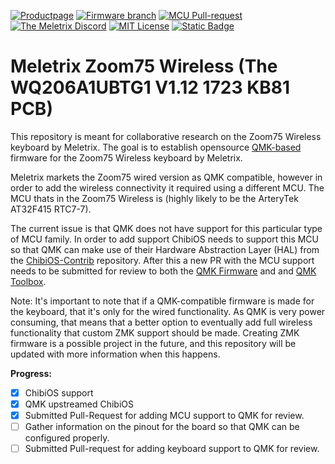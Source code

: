 <!-- Badges -->
[![Productpage](https://img.shields.io/badge/Official_product_page-_?style=flat&logoSize=auto&color=%23c3a372
)](https://meletrix.com/products/zoom75-collection)
[![Firmware branch](https://img.shields.io/badge/Firmware%20branch%20(experimental)-_?style=flat&logo=github&logoColor=%23fff&logoSize=auto&color=%23010409
)](https://github.com/MHooijberg/qmk_firmware/tree/meletrix_zoom75_wireless)
[![MCU Pull-request](https://img.shields.io/badge/MCU%20Pull--request-_?style=flat&logo=github&logoColor=%23fff&color=%23010409)
](https://github.com/qmk/qmk_firmware/pull/23445)
[![The Meletrix Discord](https://img.shields.io/badge/Join%20the%20discussion!-_?style=flat&logo=discord&logoColor=%23fff&logoSize=auto&color=%235865F2
)](https://discord.gg/meletrix-919202175530463272)
[![MIT License](https://img.shields.io/badge/License-MIT_License-yellow)](https://github.com/MHooijberg/Zoom75-Wireless-Firmware/blob/main/LICENSE)
[![Static Badge](https://img.shields.io/badge/DigiKey_schematics_in_Scheme--it-_?style=flat&logo=digikeyelectronics&logoColor=%23fff&color=%23CC0000)](https://www.digikey.com/en/schemeit/project/detail/73e2cde2b4834adca2eaaf81ed0ce7a5)


<!-- License -->

# Meletrix Zoom75 Wireless (The WQ206A1UBTG1 V1.12 1723 KB81 PCB)
This repository is meant for collaborative research on the Zoom75 Wireless keyboard by Meletrix. The goal is to establish opensource [QMK-based](https://qmk.fm/) firmware for the Zoom75 Wireless keyboard by Meletrix.

Meletrix markets the Zoom75 wired version as QMK compatible, however in order to add the wireless connectivity it required using a different MCU. The MCU thats in the Zoom75 Wireless is (highly likely to be the ArteryTek AT32F415 RTC7-7).

The current issue is that QMK does not have support for this particular type of MCU family. In order to add support ChibiOS needs to support this MCU so that QMK can make use of their Hardware Abstraction Layer (HAL) from the [ChibiOS-Contrib](https://github.com/ChibiOS/ChibiOS-Contrib) repository. After this a new PR with the MCU support needs to be submitted for review to both the [QMK Firmware](https://github.com/qmk/qmk_firmware) and and [QMK Toolbox](https://github.com/qmk/qmk_toolbox).

Note: It's important to note that if a QMK-compatible firmware is made for the keyboard, that it's only for the wired functionality. As QMK is very power consuming, that means that a better option to eventually add full wireless functionality that custom ZMK support should be made.
Creating ZMK firmware is a possible project in the future, and this repository will be updated with more information when this happens.

**Progress:**
- [x] ChibiOS support
- [x] QMK upstreamed ChibiOS
- [x] Submitted Pull-Request for adding MCU support to QMK for review.
- [ ] Gather information on the pinout for the board so that QMK can be configured properly.
- [ ] Submitted Pull-request for adding keyboard support to QMK for review.
